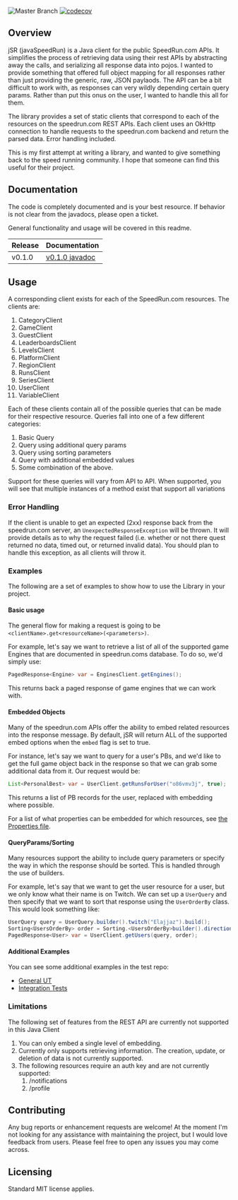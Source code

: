 ![Master Branch](https://github.com/fuzzylimes/jSR/workflows/Master%20Branch/badge.svg?branch=master) [![codecov](https://codecov.io/gh/fuzzylimes/jSR/branch/master/graph/badge.svg)](https://codecov.io/gh/fuzzylimes/jSR)

## Overview
jSR (javaSpeedRun) is a Java client for the public SpeedRun.com APIs. It simplifies the process 
of retrieving data using their rest APIs by abstracting away the calls, and serializing all response
data into pojos. I wanted to provide something that offered full object mapping for all responses
rather than just providing the generic, raw, JSON paylaods. The API can be a bit difficult
to work with, as responses can very wildly depending certain query params. Rather than put this onus
on the user, I wanted to handle this all for them.

The library provides a set of static clients that correspond to each of the resources on the
speedrun.com REST APIs. Each client uses an OkHttp connection to handle requests to the speedrun.com
backend and return the parsed data. Error handling included.

This is my first attempt at writing a library, and wanted to give something back to the speed running
community. I hope that someone can find this useful for their project.

## Documentation
The code is completely documented and is your best resource. If behavior is not clear from the javadocs,
please open a ticket.

General functionality and usage will be covered in this readme.

| Release | Documentation |
| ------- | ------------- |
| v0.1.0  | [v0.1.0 javadoc](https://fuzzylimes.github.io/jSR/docs/v0_1_0/) |


## Usage
A corresponding client exists for each of the SpeedRun.com resources. The clients are:

1. CategoryClient
2. GameClient
3. GuestClient
4. LeaderboardsClient
5. LevelsClient
6. PlatformClient
7. RegionClient
8. RunsClient
9. SeriesClient
10. UserClient
11. VariableClient

Each of these clients contain all of the possible queries that can be made for their respective resource.
Queries fall into one of a few different categories:
1. Basic Query
2. Query using additional query params
3. Query using sorting parameters
4. Query with additional embedded values
5. Some combination of the above.

Support for these queries will vary from API to API. When supported, you will see that multiple instances
of a method exist that support all variations

### Error Handling
If the client is unable to get an expected (2xx) response back from the speedrun.com server, an
`UnexpectedResponseException` will be thrown. It will provide details as to why the request failed
(i.e. whether or not there quest returned no data, timed out, or returned invalid data). You should
plan to handle this exception, as all clients will throw it.

### Examples
The following are a set of examples to show how to use the Library in your project.
#### Basic usage
The general flow for making a request is going to be `<clientName>.get<resourceName>(<parameters>)`.

For example, let's say we want to retrieve a list of all of the supported game Engines that are documented in
speedrun.coms database. To do so, we'd simply use:
```java
PagedResponse<Engine> var = EnginesClient.getEngines();
```
This returns back a paged response of game engines that we can work with.

#### Embedded Objects
Many of the speedrun.com APIs offer the ability to embed related resources into the response message. By default,
jSR will return ALL of the supported embed options when the `embed` flag is set to true.

For instance, let's say we want to query for a user's PBs, and we'd like to get the full game object back in the response
so that we can grab some additional data from it. Our request would be:
```java
List<PersonalBest> var = UserClient.getRunsForUser("o86vmv3j", true);
```
This returns a list of PB records for the user, replaced with embedding where possible.

For a list of what properties can be embedded for which resources, see [the Properties file](src/main/java/com/fuzzylimes/jsr/common/Properties.java).

#### QueryParams/Sorting
Many resources support the ability to include query parameters or specify the way in which the response should be sorted.
This is handled through the use of builders.

For example, let's say that we want to get the user resource for a user, but we only know what their name is on Twitch.
We can set up a `UserQuery` and then specify that we want to sort that response using the `UserOrderBy` class. This would
look something like:
```java
UserQuery query = UserQuery.builder().twitch("Elajjaz").build();
Sorting<UsersOrderBy> order = Sorting.<UsersOrderBy>builder().direction(Direction.ASCCENDING).build();
PagedResponse<User> var = UserClient.getUsers(query, order);
``` 

#### Additional Examples
You can see some additional examples in the test repo:
* [General UT](src/test/java/com/fuzzylimes/jsr/clients)
* [Integration Tests](src/test/java/com/fuzzylimes/jsr/clients/integration_tests)

### Limitations
The following set of features from the REST API are currently not supported in this Java Client
1. You can only embed a single level of embedding.
2. Currently only supports retrieving information. The creation, update, or deletion of data is not currently supported.
3. The following resources require an auth key and are not currently supported:
    1. /notifications
    2. /profile

## Contributing
Any bug reports or enhancement requests are welcome! At the moment I'm not looking for any assistance
with maintaining the project, but I would love feedback from users. Please feel free to open any
issues you may come across.

## Licensing
Standard MIT license applies.